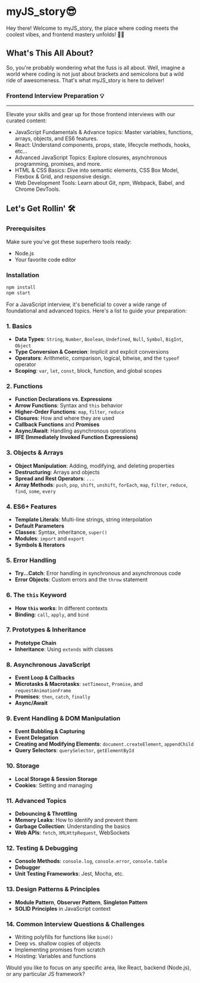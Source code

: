 # myJS_story😎

Hey there! Welcome to myJS_story, the place where coding meets the coolest vibes, and frontend mastery unfolds! 🚀🌟

## What's This All About?

So, you're probably wondering what the fuss is all about. Well, imagine a world where coding is not just about brackets and semicolons but a wild ride of awesomeness. That's what myJS_story is here to deliver!

### Frontend Interview Preparation 💡
---------------------------------

Elevate your skills and gear up for those frontend interviews with our curated content:

-   JavaScript Fundamentals & Advance topics: Master variables, functions, arrays, objects, and ES6 features.
-   React: Understand components, props, state, lifecycle methods, hooks, etc...
-   Advanced JavaScript Topics: Explore closures, asynchronous programming, promises, and more.
-   HTML & CSS Basics: Dive into semantic elements, CSS Box Model, Flexbox & Grid, and responsive design.
-   Web Development Tools: Learn about Git, npm, Webpack, Babel, and Chrome DevTools.

## Let's Get Rollin' 🛠️

### Prerequisites

Make sure you've got these superhero tools ready:

- Node.js
- Your favorite code editor

### Installation

```bash
npm install
npm start
```






For a JavaScript interview, it's beneficial to cover a wide range of foundational and advanced topics. Here's a list to guide your preparation:

### 1. **Basics**
   - **Data Types**: `String`, `Number`, `Boolean`, `Undefined`, `Null`, `Symbol`, `BigInt`, `Object`
   - **Type Conversion & Coercion**: Implicit and explicit conversions
   - **Operators**: Arithmetic, comparison, logical, bitwise, and the `typeof` operator
   - **Scoping**: `var`, `let`, `const`, block, function, and global scopes

### 2. **Functions**
   - **Function Declarations vs. Expressions**
   - **Arrow Functions**: Syntax and `this` behavior
   - **Higher-Order Functions**: `map`, `filter`, `reduce`
   - **Closures**: How and where they are used
   - **Callback Functions** and **Promises**
   - **Async/Await**: Handling asynchronous operations
   - **IIFE (Immediately Invoked Function Expressions)**

### 3. **Objects & Arrays**
   - **Object Manipulation**: Adding, modifying, and deleting properties
   - **Destructuring**: Arrays and objects
   - **Spread and Rest Operators**: `...`
   - **Array Methods**: `push`, `pop`, `shift`, `unshift`, `forEach`, `map`, `filter`, `reduce`, `find`, `some`, `every`

### 4. **ES6+ Features**
   - **Template Literals**: Multi-line strings, string interpolation
   - **Default Parameters**
   - **Classes**: Syntax, inheritance, `super()`
   - **Modules**: `import` and `export`
   - **Symbols & Iterators**

### 5. **Error Handling**
   - **Try...Catch**: Error handling in synchronous and asynchronous code
   - **Error Objects**: Custom errors and the `throw` statement

### 6. **The `this` Keyword**
   - **How `this` works**: In different contexts
   - **Binding**: `call`, `apply`, and `bind`

### 7. **Prototypes & Inheritance**
   - **Prototype Chain**
   - **Inheritance**: Using `extends` with classes

### 8. **Asynchronous JavaScript**
   - **Event Loop & Callbacks**
   - **Microtasks & Macrotasks**: `setTimeout`, `Promise`, and `requestAnimationFrame`
   - **Promises**: `then`, `catch`, `finally`
   - **Async/Await**

### 9. **Event Handling & DOM Manipulation**
   - **Event Bubbling & Capturing**
   - **Event Delegation**
   - **Creating and Modifying Elements**: `document.createElement`, `appendChild`
   - **Query Selectors**: `querySelector`, `getElementById`

### 10. **Storage**
   - **Local Storage & Session Storage**
   - **Cookies**: Setting and managing

### 11. **Advanced Topics**
   - **Debouncing & Throttling**
   - **Memory Leaks**: How to identify and prevent them
   - **Garbage Collection**: Understanding the basics
   - **Web APIs**: `fetch`, `XMLHttpRequest`, WebSockets

### 12. **Testing & Debugging**
   - **Console Methods**: `console.log`, `console.error`, `console.table`
   - **Debugger**
   - **Unit Testing Frameworks**: Jest, Mocha, etc.

### 13. **Design Patterns & Principles**
   - **Module Pattern**, **Observer Pattern**, **Singleton Pattern**
   - **SOLID Principles** in JavaScript context

### 14. **Common Interview Questions & Challenges**
   - Writing polyfills for functions like `bind()`
   - Deep vs. shallow copies of objects
   - Implementing promises from scratch
   - Hoisting: Variables and functions

Would you like to focus on any specific area, like React, backend (Node.js), or any particular JS framework?

